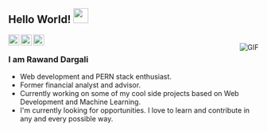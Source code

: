 ## Hello World! <img src="https://raw.githubusercontent.com/iampavangandhi/iampavangandhi/master/gifs/Hi.gif" width="30px"></h2>


<a href="https://www.linkedin.com/in/rdargali/">
  <img align="left" alt="Rawand's LinkedIn" width="22px" src="https://cdn.jsdelivr.net/npm/simple-icons@v3/icons/linkedin.svg" />
</a>
<a href="https://github.com/rdargali">
  <img align="left" alt="Rawand's Github" width="22px" src="https://cdn.jsdelivr.net/npm/simple-icons@v3/icons/github.svg" />
</a>
<a href="https://www.instagram.com/rawandd91/">
  <img align="left" alt="Rawand's Instagram" width="22px" src="https://cdn.jsdelivr.net/npm/simple-icons@v3/icons/instagram.svg" />
</a>


<br />
<img align="right" alt="GIF" src="https://media.giphy.com/media/13HgwGsXF0aiGY/giphy.gif" />

### I am Rawand Dargali
- Web development and PERN stack enthusiast.
- Former financial analyst and advisor.
- Currently working on some of my cool side projects based on Web Development and Machine Learning.
- I'm currently looking for opportunities. I love to learn and contribute in any and every possible way.


